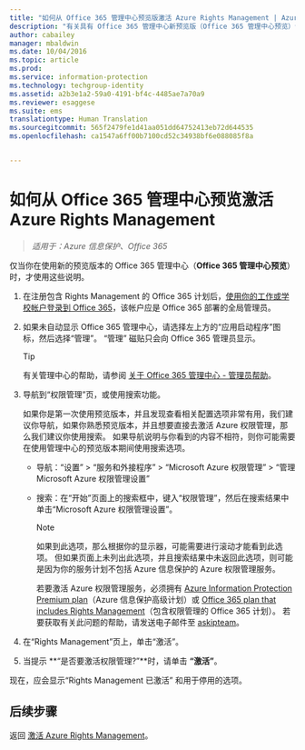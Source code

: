 ```yaml
---
title: "如何从 Office 365 管理中心预览版激活 Azure Rights Management | Azure 信息保护"
description: "有关具有 Office 365 管理中心新预览版（Office 365 管理中心预览）访问权限时的 Azure Rights Management 服务激活说明。"
author: cabailey
manager: mbaldwin
ms.date: 10/04/2016
ms.topic: article
ms.prod: 
ms.service: information-protection
ms.technology: techgroup-identity
ms.assetid: a2b3e1a2-59a0-4191-bf4c-4485ae7a70a9
ms.reviewer: esaggese
ms.suite: ems
translationtype: Human Translation
ms.sourcegitcommit: 565f2479fe1d41aa051dd64752413eb72d644535
ms.openlocfilehash: ca1547a6ff00b7100cd52c34938bf6e088085f8a


---
```


# 如何从 Office 365 管理中心预览激活 Azure Rights Management

>*适用于：Azure 信息保护、Office 365*


仅当你在使用新的预览版本的 Office 365 管理中心（**Office 365 管理中心预览**）时，才使用这些说明。

1. 在注册包含 Rights Management 的 Office 365 计划后，[使用你的工作或学校帐户登录到 Office 365](https://portal.office.com/)，该帐户应是 Office 365 部署的全局管理员。

2. 如果未自动显示 Office 365 管理中心，请选择左上方的“应用启动程序”图标，然后选择“管理”。 “管理”  磁贴只会向 Office 365 管理员显示。

    > [!TIP]
    > 有关管理中心的帮助，请参阅 [关于 Office 365 管理中心 - 管理员帮助](https://support.office.com/article/About-the-Office-365-admin-center-Admin-Help-58537702-d421-4d02-8141-e128e3703547)。

3. 导航到“权限管理”页，或使用搜索功能。

    如果你是第一次使用预览版本，并且发现查看相关配置选项非常有用，我们建议你导航，如果你熟悉预览版本，并且想要直接去激活 Azure 权限管理，那么我们建议你使用搜索。 如果导航说明与你看到的内容不相符，则你可能需要在使用管理中心的预览版本期间使用搜索选项。

    - 导航：“设置” > “服务和外接程序” > “Microsoft Azure 权限管理” > “管理 Microsoft Azure 权限管理设置”

    - 搜索：在“开始”页面上的搜索框中，键入“权限管理”，然后在搜索结果中单击“Microsoft Azure 权限管理设置”。

        > [!NOTE]
        >如果到此选项，那么根据你的显示器，可能需要进行滚动才能看到此选项。 但如果页面上未列出此选项，并且搜索结果中未返回此选项，则可能是因为你的服务计划不包括 Azure 信息保护的 Azure 权限管理服务。
        >
        >若要激活 Azure 权限管理服务，必须拥有 [Azure Information Protection Premium plan](https://www.microsoft.com/en-us/cloud-platform/azure-information-protection-pricing)（Azure 信息保护高级计划）或 [Office 365 plan that includes Rights Management](http://download.microsoft.com/download/E/C/F/ECF42E71-4EC0-48FF-AA00-577AC14D5B5C/Azure_Information_Protection_licensing_datasheet_EN-US.pdf)（包含权限管理的 Office 365 计划）。 若要获取有关此问题的帮助，请发送电子邮件至 [askipteam](mailto:askipteam?subject=I%20cannot%20activate%20RMS)。

4. 在“Rights Management”页上，单击“激活”。

5. 当提示 **“是否要激活权限管理?”**时，请单击 **“激活”**。

现在，应会显示“Rights Management 已激活”  和用于停用的选项。


## 后续步骤
返回 [激活 Azure Rights Management](activate-service.md)。




<!--HONumber=Oct16_HO1-->


